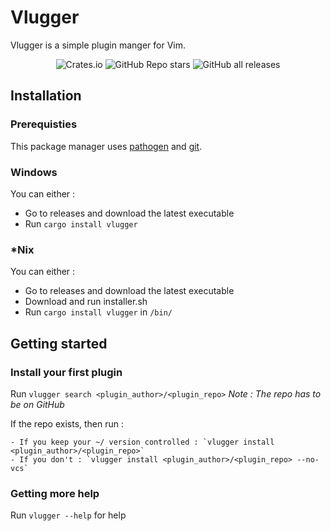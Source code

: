 # Vlugger

Vlugger is a simple plugin manger for Vim.

<div align="center">
	
![Crates.io](https://img.shields.io/crates/d/vlugger?label=Downloads%20%28crates.io%29)
![GitHub Repo stars](https://img.shields.io/github/stars/Wafelack/vlugger?color=sucess&label=Stars&logo=Github)
![GitHub all releases](https://img.shields.io/github/downloads/Wafelack/vlugger/total?label=Downloads%20%28GitHub%20releases%29)
		
</div>

## Installation

### Prerequisties

This package manager uses [pathogen](https://github.com/tpope/vim-pathogen) and [git](https://git-scm.com).

### Windows

You can either :

- Go to releases and download the latest executable
- Run `cargo install vlugger`

### \*Nix

You can either :
 
- Go to releases and download the latest executable
- Download and run installer.sh
- Run `cargo install vlugger` in `/bin/`

## Getting started

### Install your first plugin

Run `vlugger search <plugin_author>/<plugin_repo>` *Note : The repo has to be on GitHub*

If the repo exists, then run : 

	- If you keep your ~/ version controlled : `vlugger install <plugin_author>/<plugin_repo>`
	- If you don't : `vlugger install <plugin_author>/<plugin_repo> --no-vcs`

### Getting more help

Run `vlugger --help` for help

